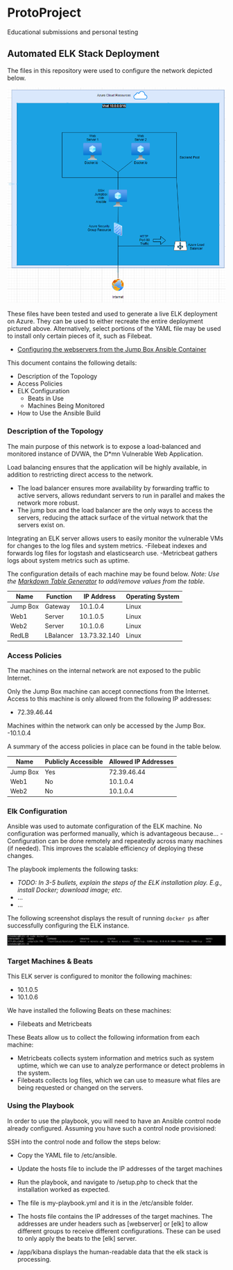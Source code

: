 # ProtoProject
Educational submissions and personal testing
## Automated ELK Stack Deployment

The files in this repository were used to configure the network depicted below.

![SimpleVnet Topology](drawioVNetDiagram.png)

These files have been tested and used to generate a live ELK deployment on Azure. They can be used to either recreate the entire deployment pictured above. Alternatively, select portions of the YAML file may be used to install only certain pieces of it, such as Filebeat.

  -  [Configuring the webservers from the Jump Box Ansible Container](my-playbook.yml)

This document contains the following details:
- Description of the Topology
- Access Policies
- ELK Configuration
  - Beats in Use
  - Machines Being Monitored
- How to Use the Ansible Build


### Description of the Topology

The main purpose of this network is to expose a load-balanced and monitored instance of DVWA, the D*mn Vulnerable Web Application.

Load balancing ensures that the application will be highly available, in addition to restricting direct access to the network.
- The load balancer ensures more availability by forwarding traffic to active servers, allows redundant servers to run in parallel and makes the network more robust.
- The jump box and the load balancer are the only ways to access the servers, reducing the attack surface of the virtual network that the servers exist on.

Integrating an ELK server allows users to easily monitor the vulnerable VMs for changes to the log files and system metrics.
-Filebeat indexes and forwards log files for logstash and elasticsearch use.
-Metricbeat gathers logs about system metrics such as uptime.

The configuration details of each machine may be found below.
_Note: Use the [Markdown Table Generator](http://www.tablesgenerator.com/markdown_tables) to add/remove values from the table_.

| Name     | Function | IP Address | Operating System |
|----------|----------|------------|------------------|
| Jump Box | Gateway  | 10.1.0.4   | Linux            |
| Web1     | Server   | 10.1.0.5   | Linux            |
| Web2     | Server   | 10.1.0.6   | Linux            |
| RedLB    | LBalancer|13.73.32.140| Linux            |

### Access Policies

The machines on the internal network are not exposed to the public Internet. 

Only the Jump Box machine can accept connections from the Internet. Access to this machine is only allowed from the following IP addresses:
- 72.39.46.44

Machines within the network can only be accessed by the Jump Box.
-10.1.0.4

A summary of the access policies in place can be found in the table below.

| Name     | Publicly Accessible | Allowed IP Addresses |
|----------|---------------------|----------------------|
| Jump Box | Yes                 |  72.39.46.44         |
| Web1     | No                  |  10.1.0.4            |
| Web2     | No                  |  10.1.0.4            |

### Elk Configuration

Ansible was used to automate configuration of the ELK machine. No configuration was performed manually, which is advantageous because...
-Configuration can be done remotely and repeatedly across many machines (if needed). This improves the scalable efficiency of deploying these changes.

The playbook implements the following tasks:
- _TODO: In 3-5 bullets, explain the steps of the ELK installation play. E.g., install Docker; download image; etc._
- ...
- ...

The following screenshot displays the result of running `docker ps` after successfully configuring the ELK instance.

![The sebp container for the elk stack](sebpContainerScreenshot.png)

### Target Machines & Beats
This ELK server is configured to monitor the following machines:
- 10.1.0.5
- 10.1.0.6

We have installed the following Beats on these machines:
- Filebeats and Metricbeats

These Beats allow us to collect the following information from each machine:
- Metricbeats collects system information and metrics such as system uptime, which we can use to analyze performance or detect problems in the system.
- Filebeats collects log files, which we can use to measure what files are being requested or changed on the servers. 

### Using the Playbook
In order to use the playbook, you will need to have an Ansible control node already configured. Assuming you have such a control node provisioned: 

SSH into the control node and follow the steps below:
- Copy the YAML file to /etc/ansible.
- Update the hosts file to include the IP addresses of the target machines
- Run the playbook, and navigate to <IP>/setup.php to check that the installation worked as expected.

- The file is my-playbook.yml and it is in the /etc/ansible folder.
- The hosts file contains the IP addresses of the target machines. The addresses are under headers such as [webserver] or [elk] to allow different groups to receive different configurations. These can be used to only apply the beats to the [elk] server.
- <Elk-Public-IP>/app/kibana displays the human-readable data that the elk stack is processing.
